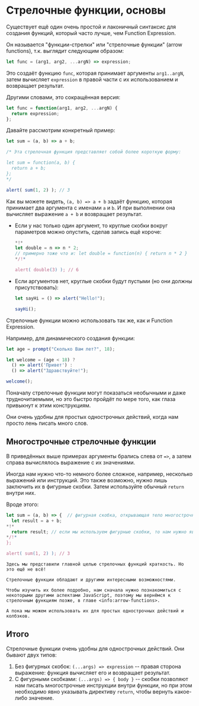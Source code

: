 # Стрелочные функции, основы

Существует ещё один очень простой и лаконичный синтаксис для создания функций, который часто лучше, чем Function Expression.

Он называется "функции-стрелки" или "стрелочные функции" (arrow functions), т.к. выглядит следующим образом:

```js
let func = (arg1, arg2, ...argN) => expression;
```

Это создаёт функцию `func`, которая принимает аргументы `arg1..argN`, затем вычисляет `expression` в правой части с их использованием и возвращает результат.

Другими словами, это сокращённая версия:

```js
let func = function(arg1, arg2, ...argN) {
  return expression;
};
```

Давайте рассмотрим конкретный пример:

```js run
let sum = (a, b) => a + b;

/* Эта стрелочная функция представляет собой более короткую форму:

let sum = function(a, b) {
  return a + b;
};
*/

alert( sum(1, 2) ); // 3

```

Как вы можете видеть, `(a, b) => a + b` задаёт функцию, которая принимает два аргумента с именами `a` и `b`. И при выполнении она вычисляет выражение `a + b` и возвращает результат.

- Если у нас только один аргумент, то круглые скобки вокруг параметров можно опустить, сделав запись ещё короче:

    ```js run
    *!*
    let double = n => n * 2;
    // примерно тоже что и: let double = function(n) { return n * 2 }
    */!*

    alert( double(3) ); // 6
    ```

- Если аргументов нет, круглые скобки будут пустыми (но они должны присутствовать):

    ```js run
    let sayHi = () => alert("Hello!");

    sayHi();
    ```

Стрелочные функции можно использовать так же, как и Function Expression.

Например, для динамического создания функции:

```js run
let age = prompt("Сколько Вам лет?", 18);

let welcome = (age < 18) ?
  () => alert('Привет') :
  () => alert("Здравствуйте!");

welcome(); 
```

Поначалу стрелочные функции могут показаться необычными и даже трудночитаемыми, но это быстро пройдёт по мере того, как глаза привыкнут к этим конструкциям.

Они очень удобны для простых однострочных действий, когда нам просто лень писать много слов.

## Многострочные стрелочные функции

В приведённых выше примерах аргументы брались слева от `=>`, а затем справа вычислялось выражение с их значениями.

Иногда нам нужно что-то немного более сложное, например, несколько выражений или инструкций. Это также возможно, нужно лишь заключить их в фигурные скобки. Затем используйте обычный `return` внутри них.

Вроде этого:

```js run
let sum = (a, b) => {  // фигурная скобка, открывающая тело многострочной функции
  let result = a + b;
*!*
  return result; // если мы используем фигурные скобки, то нам нужно явно указать "return"
*/!*
};

alert( sum(1, 2) ); // 3
```

```smart header="Дальше - больше"
Здесь мы представили главной целью стрелочных функций краткость. Но это ещё не всё!

Стрелочные функции обладают и другими интересными возможностями.

Чтобы изучить их более подробно, нам сначала нужно познакомиться с некоторыми другими аспектами JavaScript, поэтому мы вернёмся к стрелочным функциям позже, в главе <info:arrow-functions>.

А пока мы можем использовать их для простых однострочных действий и колбэков.
```

## Итого

Стрелочные функции очень удобны для однострочных действий. Они бывают двух типов:

1. Без фигурных скобок: `(...args) => expression` -- правая сторона выражение: функция вычисляет его и возвращает результат.
2. С фигурными скобками: `(...args) => { body }` -- скобки позволяют нам писать многострочные инструкции внутри функции, но при этом необходимо явно указывать директиву `return`, чтобы вернуть какое-либо значение.
